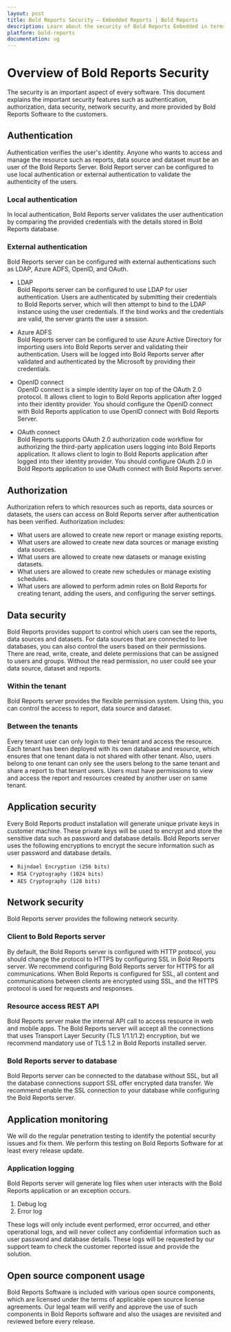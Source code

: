 ```yaml
---
layout: post
title: Bold Reports Security – Embedded Reports | Bold Reports
description: Learn about the security of Bold Reports Embedded in terms of authentication, authorization, data security, network security and more.
platform: bold-reports
documentation: ug
---
```


# Overview of Bold Reports Security

The security is an important aspect of every software. This document explains the important security features such as authentication, authorization, data security, network security, and more provided by Bold Reports Software to the customers.

## Authentication 
Authentication verifies the user's identity. Anyone who wants to access and manage the resource such as reports, data source and dataset must be an user of the Bold Reports Server. Bold Report server can be configured to use local authentication or external authentication to validate the authenticity of the users.

### Local authentication
In local authentication, Bold Reports server validates the user authentication by comparing the provided credentials with the details stored in Bold Reports database.

### External authentication
Bold Reports server can be configured with external authentications such as LDAP, Azure ADFS, OpenID, and OAuth. 

* LDAP   
Bold Reports server can be configured to use LDAP for user authentication. Users are authenticated by submitting their credentials to Bold Reports server, which will then attempt to bind to the LDAP instance using the user credentials. If the bind works and the credentials are valid, the server grants the user a session.

* Azure ADFS  
Bold Reports server can be configured to use Azure Active Directory for importing users into Bold Reports server and validating their authentication. Users will be logged into Bold Reports server after validated and authenticated by the Microsoft by providing their credentials.

* OpenID connect   
OpenID connect is a simple identity layer on top of the OAuth 2.0 protocol. It allows client to login to Bold Reports application after logged into their identity provider. You should configure the OpenID connect with Bold Reports application to use OpenID connect with Bold Reports Server.

* OAuth connect  
Bold Reports supports OAuth 2.0 authorization code workflow for authorizing the third-party application users logging into Bold Reports application. It allows client to login to Bold Reports application after logged into their identity provider. You should configure OAuth 2.0 in Bold Reports application to use OAuth connect with Bold Reports server.

## Authorization
Authorization refers to which resources such as reports, data sources or datasets, the users can access on Bold Reports server after authentication has been verified. 
Authorization includes:
-	What users are allowed to create new report or manage existing reports.
-	What users are allowed to create new data sources or manage existing data sources.
-	What users are allowed to create new datasets or manage existing datasets.
-	What users are allowed to create new schedules or manage existing schedules.
-	What users are allowed to perform admin roles on Bold Reports for creating tenant, adding the users, and configuring the server settings.

## Data security
Bold Reports provides support to control which users can see the reports, data sources and datasets. For data sources that are connected to live databases, you can also control the users based on their permissions. There are read, write, create, and delete permissions that can be assigned to users and groups. Without the read permission, no user could see your data source, dataset and reports.

### Within the tenant
Bold Reports server provides the flexible permission system. Using this, you can control the access to report, data source and dataset. 

### Between the tenants
Every tenant user can only login to their tenant and access the resource. Each tenant has been deployed with its own database and resource, which ensures that one tenant data is not shared with other tenant. Also, users belong to one tenant can only see the users belong to the same tenant and share a report to that tenant users. Users must have permissions to view and access the report and resources created by another user on same tenant.

## Application security
Every Bold Reports product installation will generate unique private keys in customer machine. These private keys will be used to encrypt and store the sensitive data such as password and database details.
Bold Reports server uses the following encryptions to encrypt the secure information such as user password and database details. 
-	`Rijndael Encryption (256 bits)`
-	`RSA Cryptography (1024 bits)`
-	`AES Cryptography (128 bits)`

## Network security
Bold Reports server provides the following network security.

### Client to Bold Reports server
By default, the Bold Reports server is configured with HTTP protocol, you should change the protocol to HTTPS by configuring SSL in Bold Reports server. We recommend configuring Bold Reports server for HTTPS for all communications. When Bold Reports is configured for SSL, all content and communications between clients are encrypted using SSL, and the HTTPS protocol is used for requests and responses. 

### Resource access REST API
Bold Reports server make the internal API call to access resource in web and mobile apps. The Bold Reports server will accept all the connections that uses Transport Layer Security (TLS 1/1.1/1.2) encryption, but we recommend mandatory use of TLS 1.2 in Bold Reports installed server.

### Bold Reports server to database
Bold Reports server can be connected to the database without SSL, but all the database connections support SSL offer encrypted data transfer. We recommend enable the SSL connection to your database while configuring the Bold Reports server.

## Application monitoring
We will do the regular penetration testing to identify the potential security issues and fix them. We perform this testing on Bold Reports Software for at least every release update.

### Application logging
Bold Reports server will generate log files when user interacts with the Bold Reports application or an exception occurs.
1.	Debug log
2.	Error log

These logs will only include event performed, error occurred, and other operational logs, and will never collect any confidential information such as user password and database details. These logs will be requested by our support team to check the customer reported issue and provide the solution.

## Open source component usage
Bold Reports Software is included with various open source components, which are licensed under the terms of applicable open source license agreements. Our legal team will verify and approve the use of such components in Bold Reports software and also the usages are revisited and reviewed before every release.
